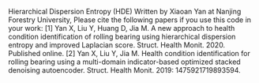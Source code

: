 Hierarchical Dispersion Entropy (HDE) Written by Xiaoan Yan at Nanjing Forestry University, 
Please cite the following papers if you use this code in your work:
[1] Yan X, Liu Y, Huang D, Jia M. A new approach to health condition identification of rolling bearing using hierarchical dispersion entropy and improved Laplacian score. Struct. Health Monit. 2020. Published online.
[2] Yan X, Liu Y, Jia M. Health condition identification for rolling bearing using a multi-domain indicator-based optimized stacked denoising autoencoder. Struct. Health Monit. 2019: 1475921719893594.
